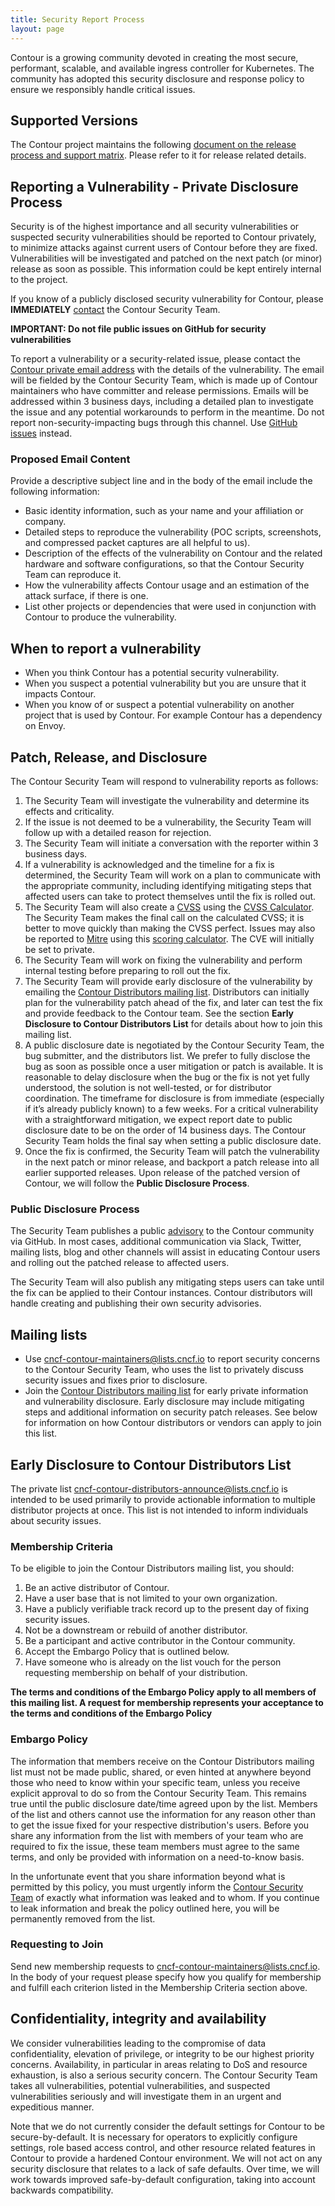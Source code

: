 ```yaml
---
title: Security Report Process
layout: page
---
```

Contour is a growing community devoted in creating the most secure, performant, scalable, and available ingress controller for Kubernetes. The community has adopted this security disclosure and response policy to ensure we responsibly handle critical issues.

## Supported Versions
The Contour project maintains the following [document on the release process and support matrix](./RELEASES.md). Please refer to it for release related details.

## Reporting a Vulnerability - Private Disclosure Process
Security is of the highest importance and all security vulnerabilities or suspected security vulnerabilities should be reported to Contour privately, to minimize attacks against current users of Contour before they are fixed. Vulnerabilities will be investigated and patched on the next patch (or minor) release as soon as possible. This information could be kept entirely internal to the project.  

If you know of a publicly disclosed security vulnerability for Contour, please **IMMEDIATELY** [contact](https://github.com/projectcontour/contour/security/policy#mailing-lists) the Contour Security Team.
 
**IMPORTANT: Do not file public issues on GitHub for security vulnerabilities**

To report a vulnerability or a security-related issue, please contact the [Contour private email address](https://github.com/projectcontour/contour/security/policy#mailing-lists) with the details of the vulnerability. The email will be fielded by the Contour Security Team, which is made up of Contour maintainers who have committer and release permissions. Emails will be addressed within 3 business days, including a detailed plan to investigate the issue and any potential workarounds to perform in the meantime. Do not report non-security-impacting bugs through this channel. Use [GitHub issues](https://github.com/ProjectContour/Contour/issues/new/choose) instead.

### Proposed Email Content
Provide a descriptive subject line and in the body of the email include the following information:
* Basic identity information, such as your name and your affiliation or company.
* Detailed steps to reproduce the vulnerability  (POC scripts, screenshots, and compressed packet captures are all helpful to us).
* Description of the effects of the vulnerability on Contour and the related hardware and software configurations, so that the Contour Security Team can reproduce it.
* How the vulnerability affects Contour usage and an estimation of the attack surface, if there is one.
* List other projects or dependencies that were used in conjunction with Contour to produce the vulnerability.
 
## When to report a vulnerability
* When you think Contour has a potential security vulnerability.
* When you suspect a potential vulnerability but you are unsure that it impacts Contour.
* When you know of or suspect a potential vulnerability on another project that is used by Contour. For example Contour has a dependency on Envoy.
  
## Patch, Release, and Disclosure
The Contour Security Team will respond to vulnerability reports as follows:
 
1.  The Security Team will investigate the vulnerability and determine its effects and criticality.
2.  If the issue is not deemed to be a vulnerability, the Security Team will follow up with a detailed reason for rejection.
3.  The Security Team will initiate a conversation with the reporter within 3 business days.
4.  If a vulnerability is acknowledged and the timeline for a fix is determined, the Security Team will work on a plan to communicate with the appropriate community, including identifying mitigating steps that affected users can take to protect themselves until the fix is rolled out.
5.  The Security Team will also create a [CVSS](https://www.first.org/cvss/specification-document) using the [CVSS Calculator](https://www.first.org/cvss/calculator/3.0). The Security Team makes the final call on the calculated CVSS; it is better to move quickly than making the CVSS perfect. Issues may also be reported to [Mitre](https://cve.mitre.org/) using this [scoring calculator](https://nvd.nist.gov/vuln-metrics/cvss/v3-calculator). The CVE will initially be set to private.
6.  The Security Team will work on fixing the vulnerability and perform internal testing before preparing to roll out the fix.
7.  The Security Team will provide early disclosure of the vulnerability by emailing the [Contour Distributors mailing list](https://github.com/projectcontour/contour/security/policy#mailing-lists). Distributors can initially plan for the vulnerability patch ahead of the fix, and later can test the fix and provide feedback to the Contour team. See the section **Early Disclosure to Contour Distributors List** for details about how to join this mailing list. 
8. A public disclosure date is negotiated by the Contour Security Team, the bug submitter, and the distributors list. We prefer to fully disclose the bug as soon as possible once a user mitigation or patch is available. It is reasonable to delay disclosure when the bug or the fix is not yet fully understood, the solution is not well-tested, or for distributor coordination. The timeframe for disclosure is from immediate (especially if it’s already publicly known) to a few weeks. For a critical vulnerability with a straightforward mitigation, we expect report date to public disclosure date to be on the order of 14 business days. The Contour Security Team holds the final say when setting a public disclosure date.
9.  Once the fix is confirmed, the Security Team will patch the vulnerability in the next patch or minor release, and backport a patch release into all earlier supported releases. Upon release of the patched version of Contour, we will follow the **Public Disclosure Process**.

### Public Disclosure Process
The Security Team publishes a public [advisory](https://github.com/ProjectContour/Contour/security/advisories) to the Contour community via GitHub. In most cases, additional communication via Slack, Twitter, mailing lists, blog and other channels will assist in educating Contour users and rolling out the patched release to affected users. 

The Security Team will also publish any mitigating steps users can take until the fix can be applied to their Contour instances. Contour distributors will handle creating and publishing their own security advisories.
 
## Mailing lists
- Use cncf-contour-maintainers@lists.cncf.io to report security concerns to the Contour Security Team, who uses the list to privately discuss security issues and fixes prior to disclosure.
- Join the [Contour Distributors mailing list](https://github.com/projectcontour/contour/security/policy#requesting-to-join) for early private information and vulnerability disclosure. Early disclosure may include mitigating steps and additional information on security patch releases. See below for information on how Contour distributors or vendors can apply to join this list.

## Early Disclosure to Contour Distributors List
The private list cncf-contour-distributors-announce@lists.cncf.io is intended to be used primarily to provide actionable information to multiple distributor projects at once. This list is not intended to inform individuals about security issues.

### Membership Criteria
To be eligible to join the Contour Distributors mailing list, you should:
1. Be an active distributor of Contour.
2. Have a user base that is not limited to your own organization.
3. Have a publicly verifiable track record up to the present day of fixing security issues.
4. Not be a downstream or rebuild of another distributor.
5. Be a participant and active contributor in the Contour community.
6. Accept the Embargo Policy that is outlined below. 
7. Have someone who is already on the list vouch for the person requesting membership on behalf of your distribution.

**The terms and conditions of the Embargo Policy apply to all members of this mailing list. A request for membership represents your acceptance to the terms and conditions of the Embargo Policy**

### Embargo Policy
The information that members receive on the Contour Distributors mailing list must not be made public, shared, or even hinted at anywhere beyond those who need to know within your specific team, unless you receive explicit approval to do so from the Contour Security Team. This remains true until the public disclosure date/time agreed upon by the list. Members of the list and others cannot use the information for any reason other than to get the issue fixed for your respective distribution's users.
Before you share any information from the list with members of your team who are required to fix the issue, these team members must agree to the same terms, and only be provided with information on a need-to-know basis.

In the unfortunate event that you share information beyond what is permitted by this policy, you must urgently inform the [Contour Security Team](https://github.com/projectcontour/contour/security/policy#mailing-lists) of exactly what information was leaked and to whom. If you continue to leak information and break the policy outlined here, you will be permanently removed from the list.
 
### Requesting to Join
Send new membership requests to cncf-contour-maintainers@lists.cncf.io. In the body of your request please specify how you qualify for membership and fulfill each criterion listed in the Membership Criteria section above.

## Confidentiality, integrity and availability
We consider vulnerabilities leading to the compromise of data confidentiality, elevation of privilege, or integrity to be our highest priority concerns. Availability, in particular in areas relating to DoS and resource exhaustion, is also a serious security concern. The Contour Security Team takes all vulnerabilities, potential vulnerabilities, and suspected vulnerabilities seriously and will investigate them in an urgent and expeditious manner.

Note that we do not currently consider the default settings for Contour to be secure-by-default. It is necessary for operators to explicitly configure settings, role based access control, and other resource related features in Contour to provide a hardened Contour environment. We will not act on any security disclosure that relates to a lack of safe defaults. Over time, we will work towards improved safe-by-default configuration, taking into account backwards compatibility.

